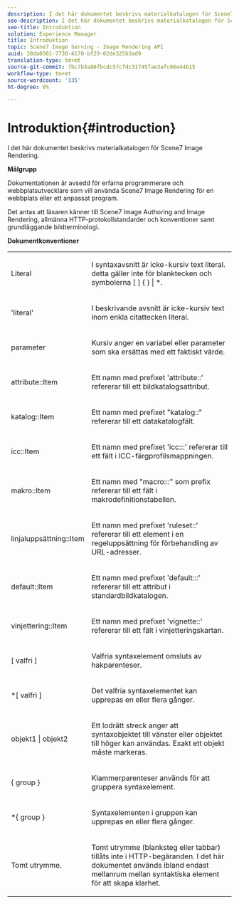```yaml
---
description: I det här dokumentet beskrivs materialkatalogen för Scene7 Image Rendering.
seo-description: I det här dokumentet beskrivs materialkatalogen för Scene7 Image Rendering.
seo-title: Introduktion
solution: Experience Manager
title: Introduktion
topic: Scene7 Image Serving - Image Rendering API
uuid: 38da0561-7730-4170-bf29-02de325b3ad9
translation-type: tm+mt
source-git-commit: 7bc7b3a86fbcdc57cfdc31745fae3afc06e44b15
workflow-type: tm+mt
source-wordcount: '335'
ht-degree: 0%

---
```



# Introduktion{#introduction}

I det här dokumentet beskrivs materialkatalogen för Scene7 Image Rendering.

**Målgrupp**

Dokumentationen är avsedd för erfarna programmerare och webbplatsutvecklare som vill använda Scene7 Image Rendering för en webbplats eller ett anpassat program.

Det antas att läsaren känner till Scene7 Image Authoring and Image Rendering, allmänna HTTP-protokollstandarder och konventioner samt grundläggande bildterminologi.

**Dokumentkonventioner**

<table id="simpletable_E96BA470B3CE4266A9E6ED0440A56C40"> 
 <tr class="strow"> 
  <td class="stentry"> <p>Literal </p> </td> 
  <td class="stentry"> <p>I syntaxavsnitt är icke-kursiv text literal. detta gäller inte för blanktecken och symbolerna [ ] { } | *. </p> </td> 
 </tr> 
 <tr class="strow"> 
  <td class="stentry"> <p>'literal' </p> </td> 
  <td class="stentry"> <p>I beskrivande avsnitt är icke-kursiv text inom enkla citattecken literal. </p> </td> 
 </tr> 
 <tr class="strow"> 
  <td class="stentry"> <p> <span class="varname"> parameter  </span> </p> </td> 
  <td class="stentry"> <p>Kursiv anger en variabel eller parameter som ska ersättas med ett faktiskt värde. </p> </td> 
 </tr> 
 <tr class="strow"> 
  <td class="stentry"> <p> <span class="codeph"> attribute::Item  </span> </p> </td> 
  <td class="stentry"> <p>Ett namn med prefixet 'attribute::' refererar till ett bildkatalogsattribut. </p> </td> 
 </tr> 
 <tr class="strow"> 
  <td class="stentry"> <span class="codeph"> katalog::Item  </span> </td> 
  <td class="stentry"> <p>Ett namn med prefixet "katalog::" refererar till ett datakatalogfält. </p> </td> 
 </tr> 
 <tr class="strow"> 
  <td class="stentry"> <p> <span class="codeph"> icc::Item  </span> </p> </td> 
  <td class="stentry"> <p>Ett namn med prefixet 'icc:::' refererar till ett fält i ICC-färgprofilsmappningen. </p> </td> 
 </tr> 
 <tr class="strow"> 
  <td class="stentry"> <p> <span class="codeph"> makro::Item  </span> </p> </td> 
  <td class="stentry"> <p>Ett namn med "macro:::" som prefix refererar till ett fält i makrodefinitionstabellen. </p> </td> 
 </tr> 
 <tr class="strow"> 
  <td class="stentry"> <p> <span class="codeph"> linjaluppsättning::Item  </span> </p> </td> 
  <td class="stentry"> <p>Ett namn med prefixet 'ruleset::' refererar till ett element i en regeluppsättning för förbehandling av URL-adresser. </p> </td> 
 </tr> 
 <tr class="strow"> 
  <td class="stentry"> <p> <span class="codeph"> default::Item  </span> </p> </td> 
  <td class="stentry"> <p>Ett namn med prefixet 'default:::' refererar till ett attribut i standardbildkatalogen. </p> </td> 
 </tr> 
 <tr class="strow"> 
  <td class="stentry"> <p> <span class="codeph"> vinjettering::Item  </span> </p> </td> 
  <td class="stentry"> <p>Ett namn med prefixet 'vignette::' refererar till ett fält i vinjetteringskartan. </p> </td> 
 </tr> 
 <tr class="strow"> 
  <td class="stentry"> <p>[ <span class="varname"> valfri </span> ] </p> </td> 
  <td class="stentry"> <p>Valfria syntaxelement omsluts av hakparenteser. </p> </td> 
 </tr> 
 <tr class="strow"> 
  <td class="stentry"> <p>*[ <span class="varname"> valfri </span> ] </p> </td> 
  <td class="stentry"> <p>Det valfria syntaxelementet kan upprepas en eller flera gånger. </p> </td> 
 </tr> 
 <tr class="strow"> 
  <td class="stentry"> <p> <span class="varname"> objekt1  </span>|  <span class="varname"> objekt2  </span> </p> </td> 
  <td class="stentry"> <p>Ett lodrätt streck anger att syntaxobjektet till vänster eller objektet till höger kan användas. Exakt ett objekt måste markeras. </p> </td> 
 </tr> 
 <tr class="strow"> 
  <td class="stentry"> <p>{ <span class="varname"> group </span> } </p> </td> 
  <td class="stentry"> <p>Klammerparenteser används för att gruppera syntaxelement. </p> </td> 
 </tr> 
 <tr class="strow"> 
  <td class="stentry"> <p>*{ <span class="varname"> group </span> } </p> </td> 
  <td class="stentry"> <p>Syntaxelementen i gruppen kan upprepas en eller flera gånger. </p> </td> 
 </tr> 
 <tr class="strow"> 
  <td class="stentry"> <p>Tomt utrymme. </p> </td> 
  <td class="stentry"> <p>Tomt utrymme (blanksteg eller tabbar) tillåts inte i HTTP-begäranden. I det här dokumentet används ibland endast mellanrum mellan syntaktiska element för att skapa klarhet. </p> </td> 
 </tr> 
</table>

